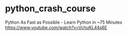 # python_crash_course

Python As Fast as Possible - Learn Python in ~75 Minutes
https://www.youtube.com/watch?v=VchuKL44s6E

